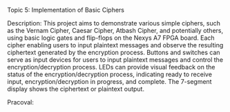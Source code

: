 Topic 5: Implementation of Basic Ciphers

Description: This project aims to demonstrate various simple ciphers, such as the Vernam Cipher, Caesar Cipher, Atbash Cipher, and potentially others, using basic logic gates and flip-flops on the Nexys A7 FPGA board. Each cipher enabling users to input plaintext messages and observe the resulting ciphertext generated by the encryption process. Buttons and switches can serve as input devices for users to input plaintext messages and control the encryption/decryption process. LEDs can provide visual feedback on the status of the encryption/decryption process, indicating ready to receive input, encryption/decryption in progress, and complete. The 7-segment display shows the ciphertext or plaintext output.

Pracoval: 
